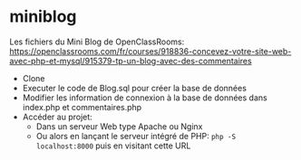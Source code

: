 # miniblog

Les fichiers du Mini Blog de OpenClassRooms: 
https://openclassrooms.com/fr/courses/918836-concevez-votre-site-web-avec-php-et-mysql/915379-tp-un-blog-avec-des-commentaires

- Clone
- Executer le code de Blog.sql pour créer la base de données
- Modifier les information de connexion à la base de données dans index.php et commentaires.php
- Accéder au projet:
  - Dans un serveur Web type Apache ou Nginx
  - Ou alors en lançant le serveur intégré de PHP: `php -S localhost:8000` puis en visitant cette URL
